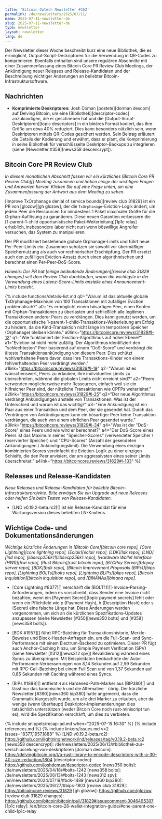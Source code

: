 ```yaml
---
title: 'Bitcoin Optech Newsletter #362'
permalink: /de/newsletters/2025/07/11/
name: 2025-07-11-newsletter-de
slug: 2025-07-11-newsletter-de
type: newsletter
layout: newsletter
lang: de
---
```

Der Newsletter dieser Woche beschreibt kurz eine neue Bibliothek, die es ermöglicht, Output-Script-Deskriptoren für die Verwendung in QR-Codes zu
komprimieren. Ebenfalls enthalten sind unsere regulären Abschnitte mit einer Zusammenfassung eines Bitcoin Core PR Review Club Meetings, der
Ankündigung neuer Releases und Release-Kandidaten und der Beschreibung wichtiger Änderungen an beliebter Bitcoin-Infrastruktursoftware.

## Nachrichten

- **Komprimierte Deskriptoren:** Josh Doman [postete][dorman descom] auf Delving Bitcoin, um eine [Bibliothek][descriptor-codec] anzukündigen,
  die er geschrieben hat und die [Output-Script-Deskriptoren][topic descriptors] in ein binäres Format kodiert, das ihre Größe um etwa 40%
  reduziert. Dies kann besonders nützlich sein, wenn Deskriptoren mittels QR-Codes gesichert werden. Sein Beitrag erläutert die Details der
  Kodierung und erwähnt, dass er plant, die Komprimierung in seine Bibliothek für verschlüsselte Deskriptor-Backups zu integrieren
  (siehe [Newsletter #358][news358 descencrypt]).

## Bitcoin Core PR Review Club

*In diesem monatlichen Abschnitt fassen wir ein kürzliches [Bitcoin Core PR Review Club][] Meeting zusammen und heben einige der wichtigen Fragen
und Antworten hervor. Klicken Sie auf eine Frage unten, um eine Zusammenfassung der Antwort aus dem Meeting zu sehen.*

[Improve TxOrphanage denial of service bounds][review club 31829] ist ein PR von [glozow][gh glozow], der die `TxOrphanage`-Eviction-Logik
ändert, um jedem Peer die Ressourcen für mindestens 1 Paket maximaler Größe für die Orphan-Auflösung zu garantieren. Diese neuen Garantien
verbessern die [1-parent-1-child opportunistische Paket-Weiterleitung][1p1c relay] erheblich, insbesondere (aber nicht nur) wenn
böswillige Angreifer versuchen, das System zu manipulieren.

Der PR modifiziert bestehende globale Orphanage-Limits und führt neue Per-Peer-Limits ein. Zusammen schützen sie sowohl vor übermäßiger
Speichernutzung als auch vor rechnerischer Erschöpfung. Der PR ersetzt auch den zufälligen Eviction-Ansatz durch einen algorithmischen und
berechnet einen Per-Peer-DoS-Score.

_Hinweis: Der PR hat [einige bedeutende Änderungen][review club 31829 changes] seit dem Review Club durchlaufen, wobei die wichtigste in der Verwendung
eines Latenz-Score-Limits anstelle eines Announcement-Limits besteht._

{% include functions/details-list.md
  q0="Warum ist das aktuelle globale TxOrphanage-Maximum von 100 Transaktionen mit zufälliger Eviction problematisch?"
  a0="Es ermöglicht einem bösartigen Peer, einen Knoten mit Orphan-Transaktionen zu überlasten und schließlich alle legitimen Transaktionen anderer Peers zu verdrängen. Dies kann genutzt werden, um die opportunistische 1-parent-1-child-Transaktions-Weiterleitung am Erfolg zu hindern, da die Kind-Transaktion nicht lange im temporären Speicher (Orphanage) bleiben könnte."
  a0link="https://bitcoincore.reviews/31829#l-12"
  q1="Wie funktioniert der Eviction-Algorithmus auf hoher Ebene?"
  a1="Eviction ist nicht mehr zufällig. Der Algorithmus identifiziert den \"schlechtesten\" Peer basierend auf einem \"DoS-Score\" und verdrängt die älteste Transaktionsankündigung von diesem Peer. Dies schützt wohlverhaltene Peers davor, dass ihre Transaktions-Kinder von einem fehlverhaltenden Peer verdrängt werden."
  a1link="https://bitcoincore.reviews/31829#l-19"
  q2="Warum ist es wünschenswert, Peers zu erlauben, ihre individuellen Limits zu überschreiten, während die globalen Limits nicht erreicht sind?"
  a2="Peers verwenden möglicherweise mehr Ressourcen, einfach weil sie ein hilfreicher Peer sind, der nützliche Transaktionen wie CPFPs weiterleitet."
  a2link="https://bitcoincore.reviews/31829#l-25"
  q3="Der neue Algorithmus verdrängt Ankündigungen anstelle von Transaktionen. Was ist der Unterschied und warum ist das wichtig?"
  a3="Eine Ankündigung ist ein Paar aus einer Transaktion und dem Peer, der sie gesendet hat. Durch das Verdrängen von Ankündigungen kann ein bösartiger Peer keine Transaktion verdrängen, die auch von einem ehrlichen Peer gesendet wurde."
  a3link="https://bitcoincore.reviews/31829#l-34"
  q4="Was ist der \"DoS-Score\" eines Peers und wie wird er berechnet?"
  a4="Der DoS-Score eines Peers ist das Maximum seines \"Speicher-Scores\" (verwendeter Speicher / reservierter Speicher) und \"CPU-Scores\" (Anzahl der gesendeten Ankündigungen / Ankündigungslimit). Die Verwendung eines einzigen kombinierten Scores vereinfacht die Eviction-Logik zu einer einzigen Schleife, die den Peer anvisiert, der am aggressivsten eines seiner Limits überschreitet."
  a4link="https://bitcoincore.reviews/31829#l-133"
%}




## Releases und Release-Kandidaten

_Neue Releases und Release-Kandidaten für beliebte Bitcoin-Infrastrukturprojekte. Bitte erwägen Sie ein Upgrade auf neue Releases oder helfen Sie
beim Testen von Release-Kandidaten._

- [LND v0.19.2-beta.rc2][] ist ein Release-Kandidat für eine Wartungsversion dieses beliebten LN-Knotens.

## Wichtige Code- und Dokumentationsänderungen

_Wichtige kürzliche Änderungen in [Bitcoin Core][bitcoin core repo], [Core Lightning][core lightning repo], [Eclair][eclair repo],
[LDK][ldk repo], [LND][lnd repo], [libsecp256k1][libsecp256k1 repo], [Hardware Wallet Interface (HWI)][hwi repo], [Rust Bitcoin][rust bitcoin repo],
[BTCPay Server][btcpay server repo], [BDK][bdk repo], [Bitcoin Improvement Proposals (BIPs)][bips repo], [Lightning BOLTs][bolts repo],
[Lightning BLIPs][blips repo], [Bitcoin Inquisition][bitcoin inquisition repo], und [BINANAs][binana repo]._

- [Core Lightning #8377][] verschärft die [BOLT11][]-Invoice-Parsing-Anforderungen, indem es vorschreibt, dass Sender eine Invoice nicht
  bezahlen, wenn ein [Payment Secret][topic payment secrets] fehlt oder wenn ein Pflichtfeld wie p (Payment Hash), h (Description Hash) oder
  s (Secret) eine falsche Länge hat. Diese Änderungen werden vorgenommen, um sich an die kürzlichen Spezifikations-Updates anzupassen
  (siehe Newsletter [#350][news350 bolts] und [#358][news358 bolts]).

- [BDK #1957][] führt RPC-Batching für Transaktionshistorie, Merkle-Beweise und Block-Header-Anfragen ein, um die Full-Scan- und
  Sync-Performance mit einem Electrum-Backend zu optimieren. Dieser PR fügt auch Anchor-Caching hinzu, um Simple Payment Verification (SPV)
  (siehe Newsletter [#312][news312 spv]) Revalidierung während eines Syncs zu überspringen. Mit Beispieldaten beobachtete der Autor
  Performance-Verbesserungen von 8,14 Sekunden auf 2,59 Sekunden mit RPC-Call-Batching bei einem Full Scan und von 1,37 Sekunden auf
  0,85 Sekunden mit Caching während eines Syncs.

- [BIPs #1888][] entfernt `H` als Hardened-Path-Marker aus [BIP380][] und lässt nur das kanonische `h` und die Alternative `'` übrig.
  Der kürzliche Newsletter [#360][news360 bip380] hatte angemerkt, dass die Grammatik klargestellt wurde, um alle drei Marker zu erlauben,
  aber da wenige (wenn überhaupt) Deskriptor-Implementierungen dies tatsächlich unterstützen (weder Bitcoin Core noch rust-miniscript tun es),
  wird die Spezifikation verschärft, um dies zu verbieten.

{% include snippets/recap-ad.md when="2025-07-15 16:30" %}
{% include references.md %}
{% include linkers/issues.md v=2 issues="8377,1957,1888" %}
[LND v0.19.2-beta.rc2]: https://github.com/lightningnetwork/lnd/releases/tag/v0.19.2-beta.rc2
[news358 descencrypt]: /de/newsletters/2025/06/13/#bibliothek-zur-verschlusselung-von-deskriptoren
[dorman descom]: https://delvingbitcoin.org/t/a-rust-library-to-encode-descriptors-with-a-30-40-size-reduction/1804
[descriptor-codec]: https://github.com/joshdoman/descriptor-codec
[news350 bolts]: /de/newsletters/2025/04/18/#bolts-1242
[news358 bolts]: /de/newsletters/2025/06/13/#bolts-1243
[news312 spv]: /en/newsletters/2024/07/19/#bdk-1489
[news360 bip380]: /de/newsletters/2025/06/27/#bips-1803
[review club 31829]: https://bitcoincore.reviews/31829
[gh glozow]: https://github.com/glozow
[review club 31829 changes]: https://github.com/bitcoin/bitcoin/pull/31829#issuecomment-3046495307
[1p1c relay]: /en/bitcoin-core-28-wallet-integration-guide/#one-parent-one-child-1p1c-relay
